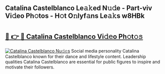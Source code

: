 ## Catalina Castelblanco Le𝚊𝚔ed N𝚞𝚍e - Part-viv Vi𝚍eo Ph𝚘tos - H𝚘t O𝚗lyf𝚊ns Le𝚊𝚔s w8HBk

# <h2><a href="http://hf5b7nz.feru.top/?c=Catalina+Castelblanco">🔗 👉 🔴 Catalina Castelblanco Vi𝚍𝚎o Ph𝚘t𝚘𝚜</a></h2>

[![Catalina Castelblanco Nu𝚍𝚎s](https://i.imgur.com/0TWrTi3.gif)](http://hf5b7nz.feru.top/?c=Catalina+Castelblanco)
Social media personality Catalina Castelblanco known for their dance and lifestyle content. Leadership qualities Catalina Castelblanco are essential for public figures to inspire and motivate their followers. 
